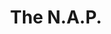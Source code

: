 ---
layout: archive_film
permalink: en/archive/2020/long-short/the-nap

title: The N.A.P.
director: Adolfo Di Molfetta
country: Italy
description: A sensational animated adventure, which beams us into an world of imagination teeming with eccentric and imaginative characters. A world where anything is possible, and even the most unexpected can really happen. It is a chaotic universe where everything is paradox and the “normal” doesn’t really exist.
category: long-short
image_folder: images/films/archive/2020/long-short/the-nap
is_winner: false
submission_year: 2020
lang: en
---